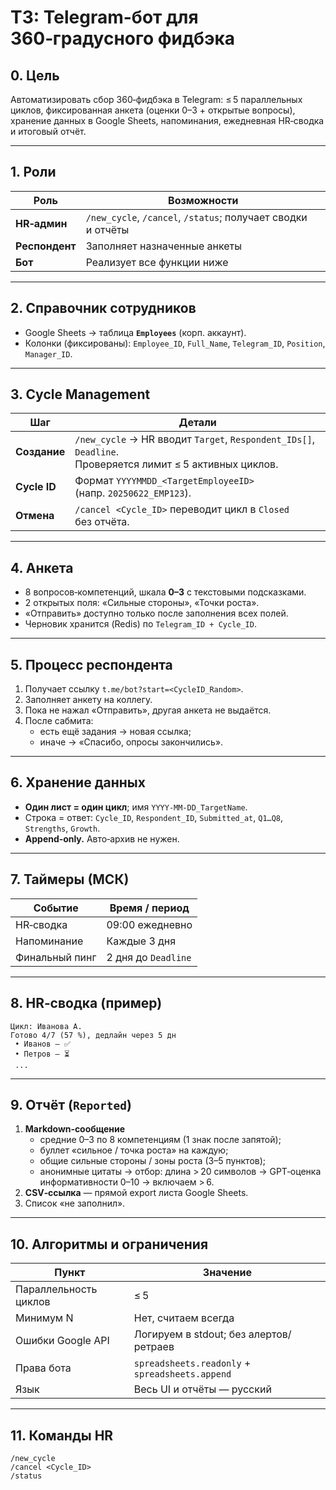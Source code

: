 # ТЗ: Telegram-бот для 360‑градусного фидбэка

## 0. Цель
Автоматизировать сбор 360‑фидбэка в Telegram: ≤ 5 параллельных циклов, фиксированная анкета (оценки 0–3 + открытые вопросы), хранение данных в Google Sheets, напоминания, ежедневная HR‑сводка и итоговый отчёт.

---

## 1. Роли
| Роль | Возможности |
|------|-------------|
| **HR‑админ** | `/new_cycle`, `/cancel`, `/status`; получает сводки и отчёты |
| **Респондент** | Заполняет назначенные анкеты |
| **Бот** | Реализует все функции ниже |

---

## 2. Справочник сотрудников
* Google Sheets → таблица **`Employees`** (корп. аккаунт).  
* Колонки (фиксированы): `Employee_ID`, `Full_Name`, `Telegram_ID`, `Position`, `Manager_ID`.

---

## 3. Cycle Management
| Шаг | Детали |
|-----|--------|
| **Создание** | `/new_cycle` → HR вводит `Target`, `Respondent_IDs[]`, `Deadline`.<br>Проверяется лимит ≤ 5 активных циклов. |
| **Cycle ID** | Формат `YYYYMMDD_<TargetEmployeeID>` (напр. `20250622_EMP123`). |
| **Отмена** | `/cancel <Cycle_ID>` переводит цикл в `Closed` без отчёта. |

---

## 4. Анкета
* 8 вопросов‑компетенций, шкала **0–3** с текстовыми подсказками.  
* 2 открытых поля: «Сильные стороны», «Точки роста».  
* «Отправить» доступно только после заполнения всех полей.  
* Черновик хранится (Redis) по `Telegram_ID + Cycle_ID`.

---

## 5. Процесс респондента
1. Получает ссылку `t.me/bot?start=<CycleID_Random>`.  
2. Заполняет анкету на коллегу.  
3. Пока не нажал «Отправить», другая анкета не выдаётся.  
4. После сабмита:  
   * есть ещё задания → новая ссылка;  
   * иначе → «Спасибо, опросы закончились».

---

## 6. Хранение данных
* **Один лист = один цикл**; имя `YYYY-MM-DD_TargetName`.  
* Строка = ответ: `Cycle_ID`, `Respondent_ID`, `Submitted_at`, `Q1…Q8`, `Strengths`, `Growth`.  
* **Append‑only.** Авто‑архив не нужен.

---

## 7. Таймеры (МСК)
| Событие | Время / период |
|---------|----------------|
| HR‑сводка | 09:00 ежедневно |
| Напоминание | Каждые 3 дня |
| Финальный пинг | 2 дня до `Deadline` |

---

## 8. HR‑сводка (пример)
```
Цикл: Иванова А.
Готово 4/7 (57 %), дедлайн через 5 дн
 • Иванов — ✅
 • Петров — ⏳
 ...
```

---

## 9. Отчёт (`Reported`)
1. **Markdown‑сообщение**  
   * средние 0–3 по 8 компетенциям (1 знак после запятой);  
   * буллет «сильное / точка роста» на каждую;  
   * общие сильные стороны / зоны роста (3–5 пунктов);  
   * анонимные цитаты → отбор: длина > 20 символов → GPT‑оценка информативности 0–10 → включаем > 6.  
2. **CSV‑ссылка** — прямой export листа Google Sheets.  
3. Список «не заполнил».

---

## 10. Алгоритмы и ограничения
| Пункт | Значение |
|-------|----------|
| Параллельность циклов | ≤ 5 |
| Минимум N | Нет, считаем всегда |
| Ошибки Google API | Логируем в stdout; без алертов/ретраев |
| Права бота | `spreadsheets.readonly` + `spreadsheets.append` |
| Язык | Весь UI и отчёты — русский |

---

## 11. Команды HR
```
/new_cycle
/cancel <Cycle_ID>
/status
```
